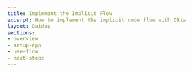 ```yaml
---
title: Implement the Implicit Flow
excerpt: How to implement the implicit code flow with Okta
layout: Guides
sections:
- overview
- setup-app
- use-flow
- next-steps
---
```

